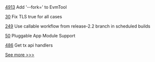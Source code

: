 
[4913](https://github.com/hyperledger/besu/pull/4913) Add '--fork=' to EvmTool

[30](https://github.com/hyperledger-labs/weft/pull/30) Fix TLS true for all cases

[249](https://github.com/hyperledger/fabric-sdk-java/pull/249) Use callable workflow from release-2.2 branch in scheduled builds

[50](https://github.com/hyperledger-labs/yui-corda-ibc/pull/50) Pluggable App Module Support

[486](https://github.com/hyperledger-labs/orion-server/pull/486) Get tx api handlers


[See more >>>](https://start-here.hyperledger.org/pull-requests)
